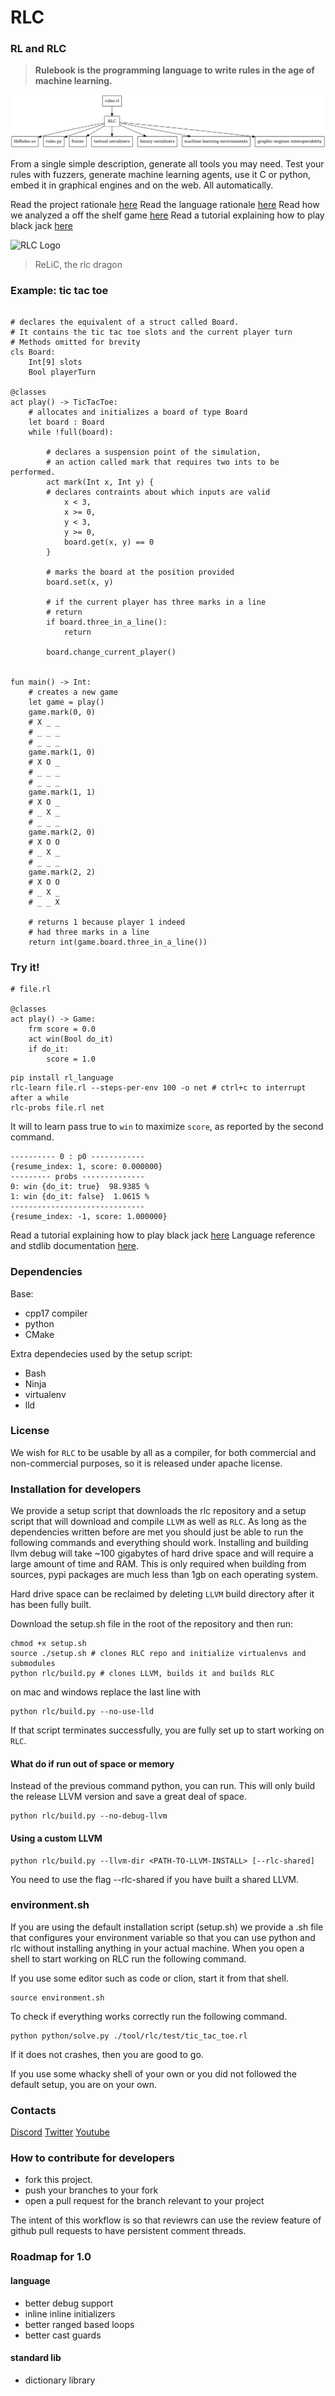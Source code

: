 # RLC


### RL and RLC
> **Rulebook is the programming language to write rules in the age of machine learning.**

![RLC Logo](./imgs/generation.png)

From a single simple description, generate all tools you may need. Test your rules with fuzzers, generate machine learning agents, use it C or python, embed it in graphical engines and on the web. All automatically.


Read the project rationale [here](./docs/where_we_are_going.md)
Read the language rationale [here](./docs/rationale.md)
Read how we analyzed a off the shelf game [here](./docs/space_hulk_level_design.md)
Read a tutorial explaining how to play black jack [here](./docs/tutorial.md)


![RLC Logo](./imgs/RLC_logo.png)
> ReLiC, the rlc dragon


### Example: tic tac toe
```

# declares the equivalent of a struct called Board.
# It contains the tic tac toe slots and the current player turn
# Methods omitted for brevity
cls Board:
	Int[9] slots
	Bool playerTurn

@classes
act play() -> TicTacToe:
	# allocates and initializes a board of type Board
	let board : Board
	while !full(board):

		# declares a suspension point of the simulation,
		# an action called mark that requires two ints to be performed.
		act mark(Int x, Int y) {
		# declares contraints about which inputs are valid
			x < 3,
			x >= 0,
			y < 3,
			y >= 0,
			board.get(x, y) == 0
		}

		# marks the board at the position provided
		board.set(x, y)

		# if the current player has three marks in a line
		# return
		if board.three_in_a_line():
			return

		board.change_current_player()


fun main() -> Int:
	# creates a new game
	let game = play()
	game.mark(0, 0)
	# X _ _
	# _ _ _
	# _ _ _
	game.mark(1, 0)
	# X O _
	# _ _ _
	# _ _ _
	game.mark(1, 1)
	# X O _
	# _ X _
	# _ _ _
	game.mark(2, 0)
	# X O O
	# _ X _
	# _ _ _
	game.mark(2, 2)
	# X O O
	# _ X _
	# _ _ X

	# returns 1 because player 1 indeed
	# had three marks in a line
	return int(game.board.three_in_a_line())
```

### Try it!

```
# file.rl

@classes
act play() -> Game:
    frm score = 0.0
    act win(Bool do_it)
    if do_it:
        score = 1.0
```

```
pip install rl_language
rlc-learn file.rl --steps-per-env 100 -o net # ctrl+c to interrupt after a while
rlc-probs file.rl net
```
It will to learn pass true to `win` to maximize `score`, as reported by the second command.
```
---------- 0 : p0 ------------
{resume_index: 1, score: 0.000000}
--------- probs --------------
0: win {do_it: true}  98.9385 %
1: win {do_it: false}  1.0615 %
------------------------------
{resume_index: -1, score: 1.000000}
```

Read a tutorial explaining how to play black jack [here](./docs/tutorial.md)
Language reference and stdlib documentation [here](https://github.com/rl-language/rlc-stdlib-doc/tree/master).



### Dependencies
Base:
* cpp17 compiler
* python
* CMake

Extra dependecies used by the setup script:
* Bash
* Ninja
* virtualenv
* lld

### License

We wish for `RLC` to be usable by all as a compiler, for both commercial and non-commercial purposes, so it is released under apache license.


### Installation for developers

We provide a setup script that downloads the rlc repository and a setup script that will download and compile `LLVM` as well as `RLC`. As long as the dependencies written before are met you should just be able to run the following commands and everything should work. Installing and building llvm debug will take ~100 gigabytes of hard drive space and will require a large amount of time and RAM. This is only required when building from sources, pypi packages are much less than 1gb on each operating system.

Hard drive space can be reclaimed by deleting `LLVM` build directory after it has been fully built.

Download the setup.sh file in the root of the repository and then run:
```
chmod +x setup.sh
source ./setup.sh # clones RLC repo and initialize virtualenvs and submodules
python rlc/build.py # clones LLVM, builds it and builds RLC
```

on mac and windows replace the last line with
```
python rlc/build.py --no-use-lld
```

If that script terminates successfully, you are fully set up to start working on `RLC`.

#### What do if run out of space or memory
Instead of the previous command python, you can run. This will only build the release LLVM version and save a great deal of space.
```
python rlc/build.py --no-debug-llvm
```

#### Using a custom LLVM
```
python rlc/build.py --llvm-dir <PATH-TO-LLVM-INSTALL> [--rlc-shared]
```

You need to use the flag --rlc-shared if you have built a shared LLVM.

### environment.sh
If you are using the default installation script (setup.sh) we provide a .sh file that configures your environment variable so that you can use python and rlc without installing anything in your actual machine.
When you open a shell to start working on RLC run the following command.

If you use some editor such as code or clion, start it from that shell.

```
source environment.sh
```

To check if everything works correctly run the following command.
```
python python/solve.py ./tool/rlc/test/tic_tac_toe.rl
```
If it does not crashes, then you are good to go.

If you use some whacky shell of your own or you did not followed the default setup, you are on your own.

### Contacts

[Discord](https://discord.gg/saSEj9PAt3)
[Twitter](https://twitter.com/RulebookL3873)
[Youtube](https://www.youtube.com/watch?v=tMnBo3TGIbU)


### How to contribute for developers
* fork this project.
* push your branches to your fork
* open a pull request for the branch relevant to your project

The intent of this workflow is so that reviewrs can use the review feature of github pull requests to have persistent comment threads.

### Roadmap for 1.0

#### language
* better debug support
* inline inline initializers
* better ranged based loops
* better cast guards

#### standard lib
* dictionary library



